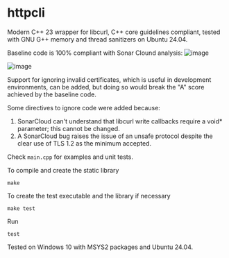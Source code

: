 # httpcli
Modern C++ 23 wrapper for libcurl, C++ core guidelines compliant, tested with GNU G++ memory and thread sanitizers on Ubuntu 24.04.

Baseline code is 100% compliant with Sonar Clound analysis:
![image](https://github.com/user-attachments/assets/eb98c2c5-0a32-4a7b-9e76-4742387e61b0)

![image](https://github.com/user-attachments/assets/a1e3a1f4-49ee-48c2-9d65-d962df8d9bef)

Support for ignoring invalid certificates, which is useful in development environments, can be added, but doing so would break the "A" score achieved by the baseline code.

Some directives to ignore code were added because:
1) SonarCloud can't understand that libcurl write callbacks require a void* parameter; this cannot be changed.
2) A SonarCloud bug raises the issue of an unsafe protocol despite the clear use of TLS 1.2 as the minimum accepted.

Check `main.cpp` for examples and unit tests.

To compile and create the static library
```
make
```

To create the test executable and the library if necessary
```
make test
```

Run
```
test
```

Tested on Windows 10 with MSYS2 packages and Ubuntu 24.04.
